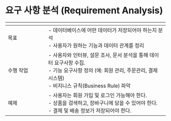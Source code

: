 # 요구 사항 분석 (Requirement Analysis)

<table data-header-hidden><thead><tr><th width="111"></th><th></th></tr></thead><tbody><tr><td>목표</td><td>- 데이터베이스에 어떤 데이터가 저장되어야 하는지 분석<br>- 사용자가 원하는 기능과 데이터 관계를 정리</td></tr><tr><td>수행 작업</td><td>- 사용자와 인터뷰, 설문 조사, 문서 분석을 통해 데이터 요구사항 수집.<br>- 기능 요구사항 정의 (예: 회원 관리, 주문관리, 결제 시스템)<br>- 비지니스 규칙(Business Rule) 파악</td></tr><tr><td>예제</td><td>- 사용자는 회원 가입 및 로그인 가능해야 한다.<br>- 상품을 검색하고, 장바구니에 담을 수 있어야 한다.<br>- 결제 및 배송 정보가 저장되어야 한다.</td></tr></tbody></table>

